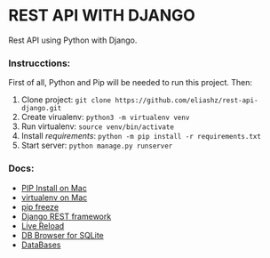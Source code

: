 # REST API WITH DJANGO

Rest API using Python with Django.

### Instrucctions:

First of all, Python and Pip will be needed to run this project. Then:

1.  Clone project: `git clone https://github.com/eliashz/rest-api-django.git`
2.  Create virualenv: `python3 -m virtualenv venv`
3.  Run virtualenv: `source venv/bin/activate`
4.  Install _requirements_: `python -m pip install -r requirements.txt`
5.  Start server: `python manage.py runserver`

### Docs:

- [PIP Install on Mac](https://phoenixnap.com/kb/install-pip-mac)
- [virtualenv on Mac](https://sourabhbajaj.com/mac-setup/Python/virtualenv.html)
- [pip freeze](https://pip.pypa.io/en/stable/cli/pip_freeze/)
- [Django REST framework](https://www.django-rest-framework.org/)
- [Live Reload](https://github.com/tjwalch/django-livereload-server)
- [DB Browser for SQLite](https://sqlitebrowser.org/)
- [DataBases](https://docs.djangoproject.com/en/4.2/ref/databases/)
